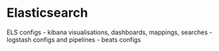 # Elasticsearch
ELS configs - kibana visualisations, dashboards, mappings, searches - logstash configs and pipelines - beats configs
